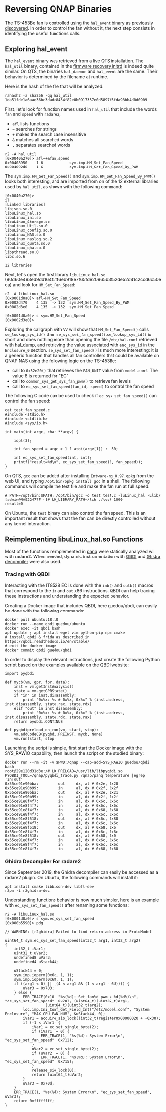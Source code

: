 # Reversing QNAP Binaries

The TS-453Be fan is controlled using the `hal_event` binary as [previously discovered](https://github.com/guedou/TS-453Be/blob/master/doc/fan_control.md). In order to control the fan without it, the next step consists in identifying the useful functions calls.


## Exploring hal_event

The `hal_event` binary was retrieved from a live QTS installation. The `hal_util` binary, contained in the [firmware recovery initrd](https://github.com/guedou/TS-453Be/blob/master/doc/qts_firmware_recovery.md) is indeed quite similar. On QTS, the binaries `hal_daemon` and `hal_event` are the same. Their behavior is determined by the filename at runtime.

Here is the hash of the file that will be analyzed:
```
rahash2 -a sha256 -qq hal_util
1da51fde1a6aae36bc3dadc8454f82e0b0917357e0d5897b5fda98bb4d0d0909
```

First, let's look for function names used in `hal_util` that include the words `fan` and `speed` with `radare2`,
- `afl` lists functions
- `~` searches for strings
- `+` makes the search case insensitive
- `&` matches all searched words
- `,` separates searched words

```
r2 -A hal_util
[0x0040a270]> afl~+&fan,speed
0x00408950    1 6            sym.imp.HM_Set_Fan_Speed
0x004092d0    1 6            sym.imp.HM_Set_Fan_Speed_By_PWM
```

The `sym.imp.HM_Set_Fan_Speed()` and `sym.imp.HM_Set_Fan_Speed_By_PWM()` looks both interesting, and are imported from on of the 12 external libraries used by `hal_util`, as shown with the following command:
```
[0x0040a270]> 
il
[Linked libraries]
libjson.so.0
libuLinux_hal.so
libuLinux_ini.so
libuLinux_Storage.so
libuLinux_Util.so.0
libuLinux_config.so.0
libuLinux_NAS.so.0
libuLinux_naslog.so.2
libuLinux_quota.so.0
libuLinux_qha.so.0
libpthread.so.0
libc.so.6

12 libraries
```

Next, let's open the first library `libuLinux_hal.so` (90d60e493ed9dd164f5ff6eb918e7f65fde20965b3f52de52d41c2ccd6c50eca) and look for `HM_Set_Fan_Speed`:
```
r2 -A libuLinux_hal.so                               
[0x0001d0a0]> afl~HM_Set_Fan_Speed
0x0002d470    4 135  -> 132  sym.HM_Set_Fan_Speed_By_PWM
0x0002d3e0    4 135  -> 132  sym.HM_Set_Fan_Speed
```

```
[0x0001d0a0]> s sym.HM_Set_Fan_Speed
[0x0002d3e0]> 
```

Exploring the callgraph with `VV` will show that `HM_Set_Fan_Speed()` calls `se_lookup_sys_id()` then `se_sys_set_fan_speed()`.`se_lookup_sys_id()` is short and does nothing more than opening the file `/etc/hal.conf` retrieved with [hal_dump](https://github.com/guedou/TS-453Be/blob/master/doc/fan_control.md), and retrieving the value associated with `enc_sys_id` in the `Enclosure_0` section. `se_sys_set_fan_speed()` is much more interesting: it is a generic function that handles all fan controllers that could be available on QNAP NAS using the following logic on the TS-453Be:
- call to `0x52e20()` that retrieves the `FAN_UNIT` value from `model.conf`. The value 8 is returned for "EC"
- call to `common_sys_get_sys_fan_pwm()` to retrieve fan levels
- call to `ec_sys_set_fan_speed(fan_id, speed)` to control the fan speed

The following C code can be used to check if `ec_sys_set_fan_speed()` can control the fan speed:
```
cat test_fan_speed.c
#include <stdio.h>
#include <stdlib.h>
#include <sys/io.h>

int main(int argc, char **argv) {

    iopl(3);

    int fan_speed = argc > 1 ? atoi(argv[1]) :  50;

    int ec_sys_set_fan_speed(int, int);
    printf("result=%d\n", ec_sys_set_fan_speed(0, fan_speed));
}
```

On QTS, `gcc` can be added after installing `Entware-ng_0.97.qpkg` from the web UI, and typing `/opt/bin/opkg install gcc` in a shell. The following commands will compile the test file and make the fan run at full speed:

```
# PATH=/opt/bin:$PATH; /opt/bin/gcc -o test test.c -luLinux_hal -Llib/
[admin@NAS22477F ~]# LD_LIBRARY_PATH=/lib ./test 1800
result=0
```

On Ubuntu, the `test` binary can also control the fan speed. This is an important result that shows that the fan can be directly controlled without any kernel interaction.


## Reimplementing libuLinux_hal.so Functions

Most of the functions reimplemented in [panq](https://github.com/guedou/TS-453Be/blob/master/panq/) were statically analyzed wi
with radare2. When needed, dynamic instrumentation with [QBDI](https://qbdi.quarkslab.com/) and [Ghidra decompiler](https://github.com/radareorg/r2ghidra-dec) were also used.

### Tracing with QBDI

Interacting with the IT8528 EC is done with the `inb()` and `outb()` macros that correspond to the `in` and `out` x86 instructions. QBDI can help tracing these instructions and understanding the expected behavior.

Creating a Docker image that includes QBDI, here guedou/qbdi, can easily be done with the following commands:
```
docker pull ubuntu:18.10
docker run --name qbdi guedou/ubuntu
docker exec -it qbdi bash
apt update ; apt install wget vim python-pip npm cmake
# install qbdi & frida as described in https://qbdi.readthedocs.io/en/stable/
# exit the docker image
docker commit qbdi guedou/qbdi
```

In order to display the relevant instructions, just create the following Python script based on the examples available on the QBDI website:
```
import pyqbdi

def mycb(vm, gpr, fpr, data):
    inst = vm.getInstAnalysis()
    state = vm.getGPRState()
    if "in" in inst.disassembly:
        print "0x%x: %s # 0x%x, 0x%x" % (inst.address, inst.disassembly, state.rax, state.rdx)
    elif "out" in inst.disassembly:
        print "0x%x: %s # 0x%x, 0x%x" % (inst.address, inst.disassembly, state.rdx, state.rax)
    return pyqbdi.CONTINUE

def pyqbdipreload_on_run(vm, start, stop):
    vm.addCodeCB(pyqbdi.PREINST, mycb, None)
    vm.run(start, stop)
```

Launching the script is simple, first start the Docker image with the SYS_RAWIO capability, then launch the script on the studied binary:
```
docker run --rm -it -v $PWD:/qnap --cap-add=SYS_RAWIO guedou/qbdi  bash
root@29e120d31d3e:/# LD_PRELOAD=/usr/lib/libpyqbdi.so PYQBDI_TOOL=/qnap/pyqbdi_trace.py /qnap/panq temperature |egrep 'in|out'
0x55ce91e90bba:         out     dx, al # 0x2e, 0x20
0x55ce91e90b99:         in      al, dx # 0x2f, 0x2f
0x55ce91e90bba:         out     dx, al # 0x2e, 0x21
0x55ce91e90b99:         in      al, dx # 0x2f, 0x2f
0x55ce91e8f4f7:         in      al, dx # 0x6c, 0x6c
0x55ce91e8f4f7:         in      al, dx # 0x6c, 0x6c
0x55ce91e8f4f7:         in      al, dx # 0x68, 0x68
0x55ce91e8f4f7:         in      al, dx # 0x6c, 0x6c
0x55ce91e8f518:         out     dx, al # 0x6c, 0x88
0x55ce91e8f4f7:         in      al, dx # 0x6c, 0x6c
0x55ce91e8f518:         out     dx, al # 0x68, 0x6
0x55ce91e8f4f7:         in      al, dx # 0x6c, 0x6c
0x55ce91e8f518:         out     dx, al # 0x68, 0x0
0x55ce91e8f4f7:         in      al, dx # 0x6c, 0x6c
0x55ce91e8f4f7:         in      al, dx # 0x6c, 0x6c
0x55ce91e8f4f7:         in      al, dx # 0x68, 0x68
```

### Ghidra Decompiler For radare2

Since September 2019, the Ghidra decompiler can easily be accessed as a radare2 plugin. On Ubuntu, the following commands will install it:
```
apt install cmake libbison-dev libfl-dev
r2pm -i r2ghidra-dec
```

Understanding functions behavior is now much simpler, here is an example with `ec_sys_set_fan_speed()` after renaming some functions:
```
r2 -A libuLinux_hal.so                               
[0x0001d0a0]> s sym.ec_sys_set_fan_speed
[0x000b5590]> pdg

// WARNING: [r2ghidra] Failed to find return address in ProtoModel                                                            

uint64_t sym.ec_sys_set_fan_speed(int32_t arg1, int32_t arg2)
{                                                                                                                             
    int32_t iVar1;
    uint32_t uVar2;
    undefined8 uVar3;
    undefined4 uStack44;

    uStack44 = 0;
    sym.imp.ioperm(0x6c, 1, 1);
    sym.imp.ioperm(0x68, 1, 1);
    if ((arg1 < 0) || ((4 < arg1 && (1 < arg1 - 6U)))) {
        uVar3 = 0x703;
    } else {
        ERR_TRACE(0x10, "%s(%d): Set fan%d pwm = %d(%d%)\n", "ec_sys_set_fan_speed", 0x707, (uint64_t)(uint32_t)arg1,         
                  (uint64_t)(uint32_t)arg2);
        loc.imp.Ini_Conf_Get_Field_Int("/etc/model.conf", "System Enclosure", "MAX_CPU_FAN_NUM", &uStack44, 0);               
        iVar1 = acquire_sio_lock((int32_t)register0x00000020 + -0x30);                                                        
        if (-1 < iVar1) {
            iVar1 = ec_set_single_byte(2);
            if (iVar1 != 0) {
                ERR_TRACE(1, "%s(%d): System Error\n", "ec_sys_set_fan_speed", 0x712);                                        
            }
            uVar2 = ec_set_single_byte(2);
            if (uVar2 != 0) {
                ERR_TRACE(1, "%s(%d): System Error\n", "ec_sys_set_fan_speed", 0x715);                                        
            }
            release_sio_lock(0);
            return (uint64_t)uVar2;
        }
        uVar3 = 0x70d;
    }
    ERR_TRACE(1, "%s(%d): System Error\n", "ec_sys_set_fan_speed", uVar3);                                                    
    return 0xffffffff;
}
```
